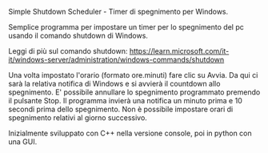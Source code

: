 Simple Shutdown Scheduler - Timer di spegnimento per Windows.

Semplice programma per impostare un timer per lo spegnimento del pc usando il comando shutdown di Windows.

Leggi di più sul comando shutdown: https://learn.microsoft.com/it-it/windows-server/administration/windows-commands/shutdown

Una volta impostato l'orario (formato ore.minuti) fare clic su Avvia. Da qui ci sarà la relativa notifica di Windows e si avvierà il countdown allo spegnimento.
E' possibile annullare lo spegnimento programmato premendo il pulsante Stop.
Il programma invierà una notifica un minuto prima e 10 secondi prima dello spegnimento.
Non è possibile impostare orari di spegnimento relativi al giorno successivo. 


Inizialmente sviluppato con C++ nella versione console, poi in python con una GUI.
